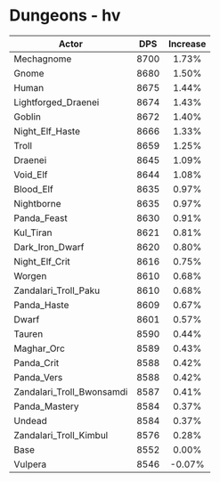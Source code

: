 # Dungeons - hv
| Actor | DPS | Increase |
|---|:---:|:---:|
|Mechagnome|8700|1.73%|
|Gnome|8680|1.50%|
|Human|8675|1.44%|
|Lightforged_Draenei|8674|1.43%|
|Goblin|8672|1.40%|
|Night_Elf_Haste|8666|1.33%|
|Troll|8659|1.25%|
|Draenei|8645|1.09%|
|Void_Elf|8644|1.08%|
|Blood_Elf|8635|0.97%|
|Nightborne|8635|0.97%|
|Panda_Feast|8630|0.91%|
|Kul_Tiran|8621|0.81%|
|Dark_Iron_Dwarf|8620|0.80%|
|Night_Elf_Crit|8616|0.75%|
|Worgen|8610|0.68%|
|Zandalari_Troll_Paku|8610|0.68%|
|Panda_Haste|8609|0.67%|
|Dwarf|8601|0.57%|
|Tauren|8590|0.44%|
|Maghar_Orc|8589|0.43%|
|Panda_Crit|8588|0.42%|
|Panda_Vers|8588|0.42%|
|Zandalari_Troll_Bwonsamdi|8587|0.41%|
|Panda_Mastery|8584|0.37%|
|Undead|8584|0.37%|
|Zandalari_Troll_Kimbul|8576|0.28%|
|Base|8552|0.00%|
|Vulpera|8546|-0.07%|
